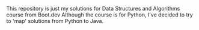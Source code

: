 This repository is just my solutions for Data Structures and Algorithms course from Boot.dev
Although the course is for Python, I've decided to try to 'map' solutions from Python to Java.
